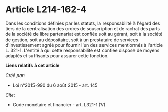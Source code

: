 # Article L214-162-4

Dans les conditions définies par les statuts, la responsabilité à l'égard des tiers de la centralisation des ordres de
souscription et de rachat des parts de la société de libre partenariat est confiée soit au gérant, soit à la société de
gestion, soit au dépositaire, soit à un prestataire de services d'investissement agréé pour fournir l'un des services
mentionnés à l'article L. 321-1. L'entité à qui cette responsabilité est confiée dispose de moyens adaptés et suffisants pour
assurer cette fonction.

**Liens relatifs à cet article**

_Créé par_:

  - Loi n°2015-990 du 6 août 2015 - art. 145

_Cite_:

  - Code monétaire et financier - art. L321-1 (V)
